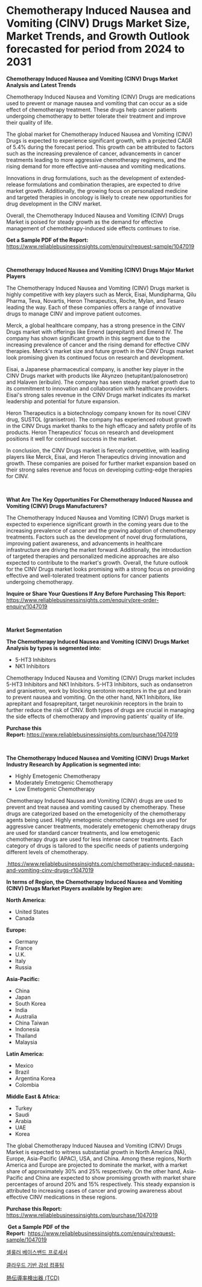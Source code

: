 <p><h1>Chemotherapy Induced Nausea and Vomiting (CINV) Drugs Market Size, Market Trends, and Growth Outlook forecasted for period from 2024 to 2031</h1></p><p><strong>Chemotherapy Induced Nausea and Vomiting (CINV) Drugs Market Analysis and Latest Trends</strong></p>
<p><p>Chemotherapy Induced Nausea and Vomiting (CINV) Drugs are medications used to prevent or manage nausea and vomiting that can occur as a side effect of chemotherapy treatment. These drugs help cancer patients undergoing chemotherapy to better tolerate their treatment and improve their quality of life.</p><p>The global market for Chemotherapy Induced Nausea and Vomiting (CINV) Drugs is expected to experience significant growth, with a projected CAGR of 5.4% during the forecast period. This growth can be attributed to factors such as the increasing prevalence of cancer, advancements in cancer treatments leading to more aggressive chemotherapy regimens, and the rising demand for more effective anti-nausea and vomiting medications.</p><p>Innovations in drug formulations, such as the development of extended-release formulations and combination therapies, are expected to drive market growth. Additionally, the growing focus on personalized medicine and targeted therapies in oncology is likely to create new opportunities for drug development in the CINV market.</p><p>Overall, the Chemotherapy Induced Nausea and Vomiting (CINV) Drugs Market is poised for steady growth as the demand for effective management of chemotherapy-induced side effects continues to rise.</p></p>
<p><strong>Get a Sample PDF of the Report:&nbsp;</strong> <a href="https://www.reliablebusinessinsights.com/enquiry/request-sample/1047019">https://www.reliablebusinessinsights.com/enquiry/request-sample/1047019</a></p>
<p>&nbsp;</p>
<p><strong>Chemotherapy Induced Nausea and Vomiting (CINV) Drugs Major Market Players</strong></p>
<p><p>The Chemotherapy Induced Nausea and Vomiting (CINV) Drugs market is highly competitive with key players such as Merck, Eisai, Mundipharma, Qilu Pharma, Teva, Novartis, Heron Therapeutics, Roche, Mylan, and Tesaro leading the way. Each of these companies offers a range of innovative drugs to manage CINV and improve patient outcomes.</p><p>Merck, a global healthcare company, has a strong presence in the CINV Drugs market with offerings like Emend (aprepitant) and Emend IV. The company has shown significant growth in this segment due to the increasing prevalence of cancer and the rising demand for effective CINV therapies. Merck's market size and future growth in the CINV Drugs market look promising given its continued focus on research and development.</p><p>Eisai, a Japanese pharmaceutical company, is another key player in the CINV Drugs market with products like Akynzeo (netupitant/palonosetron) and Halaven (eribulin). The company has seen steady market growth due to its commitment to innovation and collaboration with healthcare providers. Eisai's strong sales revenue in the CINV Drugs market indicates its market leadership and potential for future expansion.</p><p>Heron Therapeutics is a biotechnology company known for its novel CINV drug, SUSTOL (granisetron). The company has experienced robust growth in the CINV Drugs market thanks to the high efficacy and safety profile of its products. Heron Therapeutics' focus on research and development positions it well for continued success in the market.</p><p>In conclusion, the CINV Drugs market is fiercely competitive, with leading players like Merck, Eisai, and Heron Therapeutics driving innovation and growth. These companies are poised for further market expansion based on their strong sales revenue and focus on developing cutting-edge therapies for CINV.</p></p>
<p>&nbsp;</p>
<p><strong>What Are The Key Opportunities For Chemotherapy Induced Nausea and Vomiting (CINV) Drugs Manufacturers?</strong></p>
<p><p>The Chemotherapy Induced Nausea and Vomiting (CINV) Drugs market is expected to experience significant growth in the coming years due to the increasing prevalence of cancer and the growing adoption of chemotherapy treatments. Factors such as the development of novel drug formulations, improving patient awareness, and advancements in healthcare infrastructure are driving the market forward. Additionally, the introduction of targeted therapies and personalized medicine approaches are also expected to contribute to the market's growth. Overall, the future outlook for the CINV Drugs market looks promising with a strong focus on providing effective and well-tolerated treatment options for cancer patients undergoing chemotherapy.</p></p>
<p><strong>Inquire or Share Your Questions If Any Before Purchasing This Report:</strong> <a href="https://www.reliablebusinessinsights.com/enquiry/pre-order-enquiry/1047019">https://www.reliablebusinessinsights.com/enquiry/pre-order-enquiry/1047019</a></p>
<p>&nbsp;</p>
<p><strong>Market Segmentation</strong></p>
<p><strong>The Chemotherapy Induced Nausea and Vomiting (CINV) Drugs Market Analysis by types is segmented into:</strong></p>
<p><ul><li>5-HT3 Inhibitors</li><li>NK1 Inhibitors</li></ul></p>
<p><p>Chemotherapy Induced Nausea and Vomiting (CINV) Drugs market includes 5-HT3 Inhibitors and NK1 Inhibitors. 5-HT3 Inhibitors, such as ondansetron and granisetron, work by blocking serotonin receptors in the gut and brain to prevent nausea and vomiting. On the other hand, NK1 Inhibitors, like aprepitant and fosaprepitant, target neurokinin receptors in the brain to further reduce the risk of CINV. Both types of drugs are crucial in managing the side effects of chemotherapy and improving patients' quality of life.</p></p>
<p><strong>Purchase this Report:&nbsp;</strong><a href="https://www.reliablebusinessinsights.com/purchase/1047019">https://www.reliablebusinessinsights.com/purchase/1047019</a></p>
<p>&nbsp;</p>
<p><strong>The Chemotherapy Induced Nausea and Vomiting (CINV) Drugs Market Industry Research by Application is segmented into:</strong></p>
<p><ul><li>Highly Emetogenic Chemotherapy</li><li>Moderately Emetogenic Chemotherapy</li><li>Low Emetogenic Chemotherapy</li></ul></p>
<p><p>Chemotherapy Induced Nausea and Vomiting (CINV) drugs are used to prevent and treat nausea and vomiting caused by chemotherapy. These drugs are categorized based on the emetogenicity of the chemotherapy agents being used. Highly emetogenic chemotherapy drugs are used for aggressive cancer treatments, moderately emetogenic chemotherapy drugs are used for standard cancer treatments, and low emetogenic chemotherapy drugs are used for less intense cancer treatments. Each category of drugs is tailored to the specific needs of patients undergoing different levels of chemotherapy.</p></p>
<p><a href="https://www.reliablebusinessinsights.com/chemotherapy-induced-nausea-and-vomiting-cinv-drugs-r1047019">&nbsp;https://www.reliablebusinessinsights.com/chemotherapy-induced-nausea-and-vomiting-cinv-drugs-r1047019</a></p>
<p><strong>In terms of Region, the Chemotherapy Induced Nausea and Vomiting (CINV) Drugs Market Players available by Region are:</strong></p>
<p>
    <p> <strong> North America: </strong>
        <ul>
            <li>United States</li>
            <li>Canada</li>
        </ul>
        </p> 
    <p> <strong> Europe: </strong>
        <ul>
            <li>Germany</li>
            <li>France</li>
            <li>U.K.</li>
            <li>Italy</li>
            <li>Russia</li>
        </ul>
        </p> 
    <p> <strong> Asia-Pacific: </strong>
        <ul>
            <li>China</li>
            <li>Japan</li>
            <li>South Korea</li>
            <li>India</li>
            <li>Australia</li>
            <li>China Taiwan</li>
            <li>Indonesia</li>
            <li>Thailand</li>
            <li>Malaysia</li>
        </ul>
        </p> 
    <p> <strong> Latin America: </strong>
        <ul>
            <li>Mexico</li>
            <li>Brazil</li>
            <li>Argentina Korea</li>
            <li>Colombia</li>
        </ul>
        </p> 
    <p> <strong> Middle East & Africa: </strong>
        <ul>
            <li>Turkey</li>
            <li>Saudi</li>
            <li>Arabia</li>
            <li>UAE</li>
            <li>Korea</li>
        </ul>
    </p>
    </p>
<p><p>The global Chemotherapy Induced Nausea and Vomiting (CINV) Drugs Market is expected to witness substantial growth in North America (NA), Europe, Asia-Pacific (APAC), USA, and China. Among these regions, North America and Europe are projected to dominate the market, with a market share of approximately 30% and 25% respectively. On the other hand, Asia-Pacific and China are expected to show promising growth with market share percentages of around 20% and 15% respectively. This steady expansion is attributed to increasing cases of cancer and growing awareness about effective CINV medications in these regions.</p></p>
<p><strong>Purchase this Report: </strong><a href="https://www.reliablebusinessinsights.com/purchase/1047019">https://www.reliablebusinessinsights.com/purchase/1047019</a></p>
<p>&nbsp;<strong>Get a Sample PDF of the Report:&nbsp;&nbsp;</strong><a href="https://www.reliablebusinessinsights.com/enquiry/request-sample/1047019">https://www.reliablebusinessinsights.com/enquiry/request-sample/1047019</a></p>
<p><strong></strong></p>
<p><p><a href="https://medium.com/@lottierunte44/%EC%84%B8%ED%8F%AC-%EA%B8%B0%EC%A0%80-%EB%B0%B4%EB%93%9C-%ED%94%84%EB%A1%9C%EC%84%B8%EC%84%9C-%EC%8B%9C%EC%9E%A5-%EC%A0%84%EB%A7%9D-%EC%82%B0%EC%97%85-%EA%B0%9C%EC%9A%94-%EB%B0%8F-%EC%98%88%EC%B8%A1-2024%EB%85%84%EB%B6%80%ED%84%B0-2031%EB%85%84%EA%B9%8C%EC%A7%80-ee155319849b">셀룰러 베이스밴드 프로세서</a></p><p><a href="https://medium.com/@bruceabernathy2022/%ED%81%B4%EB%9D%BC%EC%9A%B0%EB%93%9C-%EA%B8%B0%EB%B0%98-%EA%B0%90%EC%84%B1-%EC%BB%B4%ED%93%A8%ED%8C%85-%EC%8B%9C%EC%9E%A5-%EC%9C%A0%ED%98%95-%EC%A0%81%EC%9A%A9-%EB%B0%8F-%EC%A7%80%EB%A6%AC%EC%97%90-%EB%8C%80%ED%95%9C-%ED%8F%AC%EA%B4%84%EC%A0%81-%ED%8F%89%EA%B0%80-c175a9bf7fdd">클라우드 기반 감성 컴퓨팅</a></p><p><a href="https://medium.com/@sebastianhodges1/%E7%86%B1%E4%BC%9D%E5%B0%8E%E5%BA%A6%E6%A4%9C%E5%87%BA%E5%99%A8-tcd-%E3%81%AE%E5%B8%82%E5%A0%B4%E8%A6%8F%E6%A8%A1%E3%81%8C-%E3%82%B0%E3%83%AD%E3%83%BC%E3%83%90%E3%83%AB%E7%94%A3%E6%A5%AD%E7%95%8C%E3%81%A7%E6%9C%80%E9%81%A9%E3%81%AA%E3%83%9E%E3%83%BC%E3%82%B1%E3%83%86%E3%82%A3%E3%83%B3%E3%82%B0%E3%83%81%E3%83%A3%E3%83%8D%E3%83%AB%E3%82%92%E6%98%8E%E3%82%89%E3%81%8B%E3%81%AB%E3%81%97%E3%81%BE%E3%81%99-180c70cf0cc3">熱伝導率検出器 (TCD)</a></p></p>